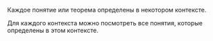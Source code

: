 Каждое понятие или теорема определены в некотором контексте. 

Для каждого контекста можно посмотреть все понятия, которые определены в этом контексте. 

